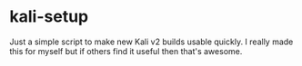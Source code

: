 # kali-setup

Just a simple script to make new Kali v2 builds usable quickly. I really made this for myself but if others find it useful then that's awesome.
